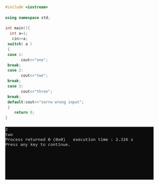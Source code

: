 ``` C++

#include <iostream>

using namespace std;

int main(){
  int a=1;
   cin>>a;
 switch( a )
 {
 case 1:
       cout<<"one";
 break;
 case 2:
       cout<<"two";
 break;
 case 3:
       cout<<"three";
 break;
 default:cout<<"sorrw wrong input";
 }
    return 0;
}
```

![capture](https://github.com/niraniagautam-sketch/PPS_CEA_Dec2025/blob/main/Capture.PNG)

